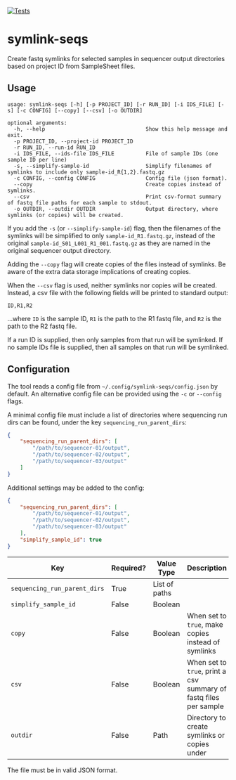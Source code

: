 [![Tests](https://github.com/BCCDC-PHL/symlink-seqs/actions/workflows/tests.yml/badge.svg)](https://github.com/BCCDC-PHL/symlink-seqs/actions/workflows/tests.yml)

# symlink-seqs

Create fastq symlinks for selected samples in sequencer output directories based on project ID from SampleSheet files.

## Usage

```
usage: symlink-seqs [-h] [-p PROJECT_ID] [-r RUN_ID] [-i IDS_FILE] [-s] [-c CONFIG] [--copy] [--csv] [-o OUTDIR]

optional arguments:
  -h, --help                                Show this help message and exit.
  -p PROJECT_ID, --project-id PROJECT_ID
  -r RUN_ID, --run-id RUN_ID
  -i IDS_FILE, --ids-file IDS_FILE          File of sample IDs (one sample ID per line)
  -s, --simplify-sample-id                  Simplify filenames of symlinks to include only sample-id_R{1,2}.fastq.gz
  -c CONFIG, --config CONFIG                Config file (json format).
  --copy                                    Create copies instead of symlinks.
  --csv                                     Print csv-format summary of fastq file paths for each sample to stdout.
  -o OUTDIR, --outdir OUTDIR                Output directory, where symlinks (or copies) will be created.
```

If you add the `-s` (or `--simplify-sample-id`) flag, then the filenames of the symlinks will be simplified to only `sample-id_R1.fastq.gz`, instead of 
the original `sample-id_S01_L001_R1_001.fastq.gz` as they are named in the original sequencer output directory.

Adding the `--copy` flag will create copies of the files instead of symlinks. Be aware of the extra data storage implications of creating copies.

When the `--csv` flag is used, neither symlinks nor copies will be created. Instead, a csv file with the following fields will be printed to standard output:

```
ID,R1,R2
```

...where `ID` is the sample ID, `R1` is the path to the R1 fastq file, and `R2` is the path to the R2 fastq file.

If a run ID is supplied, then only samples from that run will be symlinked. If no sample IDs file is supplied, then all samples on that run will be symlinked.

## Configuration

The tool reads a config file from `~/.config/symlink-seqs/config.json` by default. An alternative config file can be provided using the `-c` or `--config` flags.

A minimal config file must include a list of directories where sequencing run dirs can be found, under the key `sequencing_run_parent_dirs`:

```json
{
	"sequencing_run_parent_dirs": [
		"/path/to/sequencer-01/output",
		"/path/to/sequencer-02/output",
		"/path/to/sequencer-03/output"
	]
}
```

Additional settings may be added to the config:

```json
{
	"sequencing_run_parent_dirs": [
		"/path/to/sequencer-01/output",
		"/path/to/sequencer-02/output",
		"/path/to/sequencer-03/output"
	],
	"simplify_sample_id": true
}
```

| Key                          | Required? | Value Type    | Description |
|------------------------------|-----------|---------------|-------------|
| `sequencing_run_parent_dirs` | True      | List of paths |             |
| `simplify_sample_id`         | False     | Boolean       |             |
| `copy`                       | False     | Boolean       | When set to `true`, make copies instead of symlinks               |
| `csv`                        | False     | Boolean       | When set to `true`, print a csv summary of fastq files per sample |
| `outdir`                     | False     | Path          | Directory to create symlinks or copies under                      |

The file must be in valid JSON format.
